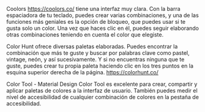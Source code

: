 Coolors 
https://coolors.co/
tiene una interfaz muy clara. Con la barra espaciadora de tu teclado, puedes crear varias combinaciones, y una de las funciones más geniales es la opción de bloqueo, que puedes usar si te gusta solo un color. Una vez que haces clic en él, puedes seguir elaborando otras combinaciones teniendo en cuenta el color que elegiste.


Color Hunt ofrece diversas paletas elaboradas. Puedes encontrar la combinación que más te guste y buscar por palabras clave como pastel, vintage, neón, y así sucesivamente. Y si no encuentras ninguna que te guste, puedes crear tu propia paleta haciendo clic en los tres puntos en la esquina superior derecha de la página.
https://colorhunt.co/


Color Tool - Material Design
Color Tool es excelente para crear, compartir y aplicar paletas de colores a la interfaz de usuario. También puedes medir el nivel de accesibilidad de cualquier combinación de colores en la pestaña de accesibilidad.